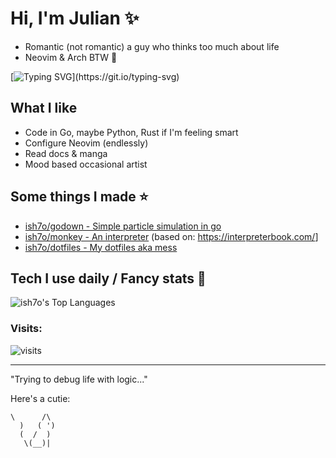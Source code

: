 # Hi, I'm Julian ✨

- Romantic (not romantic) a guy who thinks too much about life
- Neovim & Arch BTW 💜

[![Typing SVG](https://readme-typing-svg.herokuapp.com?font=Rec+Mono+Casual&letterSpacing=&pause=1000&color=FFC4E7&width=435&lines=vim.cmd('colorscheme+night-3am');yay+-S+peace-of-mind;go+build+-o+dreams;Reading+docs+at+3am...;%2Fbin%2Fbash+my_thoughts.sh;cargo+check+reality;make+sense_of_it_all)](https://git.io/typing-svg)

## What I like
- Code in Go, maybe Python, Rust if I'm feeling smart
- Configure Neovim (endlessly)
- Read docs & manga
- Mood based occasional artist

## Some things I made ⭐
- [ish7o/godown - Simple particle simulation in go](https://github.com/ish7o/godown)
- [ish7o/monkey - An interpreter](https://github.com/ish7o/Monkey) (based on: <https://interpreterbook.com/>]
- [ish7o/dotfiles - My dotfiles aka mess](https://github.com/ish7o/dotfiles)

## Tech I use daily / Fancy stats 🌸
![ish7o's Top Languages](https://github-readme-stats.vercel.app/api/top-langs/?username=ish7o&theme=dark&show_icons=true&hide_border=true&layout=compact)

### Visits:
![visits](https://visit-counter.vercel.app/counter.png?page=github.com%2Fish7o&s=24&c=ffc4e7&bg=00000000&no=2&ff=digi&tb=&ta=)

---
"Trying to debug life with logic..."

Here's a cutie:
```
\      /\
  )   ( ')
  (  /  )
   \(__)|
```
